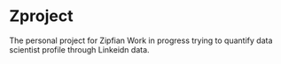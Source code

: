 Zproject
========

The personal project for Zipfian
Work in progress trying to quantify data scientist profile through Linkeidn data.